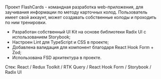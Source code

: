 Проект FlashCards - командная разработка web-приложения, для заучивания информации по методу карточных колод. Пользователь имеет свой аккаунт, может создавать собственные колоды и проходить по ним тренировки.

- Разработан собственный UI Kit на основе библиотеки Radix UI с использованием Storybook;
- Настроен Lint для TypeScript и CSS в проекте;
- Добавлена валидация для компонент благодаря React Hook Form + Zod;
- Использована FSD архитектура в проекте.

Стек: React / Redux Toolkit / RTK Query / React Hook Form / Storybook / Radix UI
